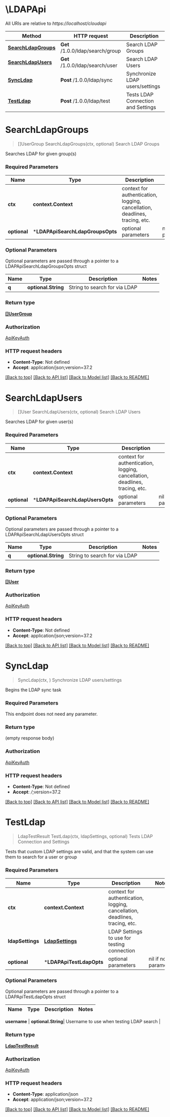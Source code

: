 # \LDAPApi

All URIs are relative to *https://localhost/cloudapi*

Method | HTTP request | Description
------------- | ------------- | -------------
[**SearchLdapGroups**](LDAPApi.md#SearchLdapGroups) | **Get** /1.0.0/ldap/search/group | Search LDAP Groups
[**SearchLdapUsers**](LDAPApi.md#SearchLdapUsers) | **Get** /1.0.0/ldap/search/user | Search LDAP Users
[**SyncLdap**](LDAPApi.md#SyncLdap) | **Post** /1.0.0/ldap/sync | Synchronize LDAP users/settings
[**TestLdap**](LDAPApi.md#TestLdap) | **Post** /1.0.0/ldap/test | Tests LDAP Connection and Settings


# **SearchLdapGroups**
> []UserGroup SearchLdapGroups(ctx, optional)
Search LDAP Groups

Searches LDAP for given group(s) 

### Required Parameters

Name | Type | Description  | Notes
------------- | ------------- | ------------- | -------------
 **ctx** | **context.Context** | context for authentication, logging, cancellation, deadlines, tracing, etc.
 **optional** | ***LDAPApiSearchLdapGroupsOpts** | optional parameters | nil if no parameters

### Optional Parameters
Optional parameters are passed through a pointer to a LDAPApiSearchLdapGroupsOpts struct

Name | Type | Description  | Notes
------------- | ------------- | ------------- | -------------
 **q** | **optional.String**| String to search for via LDAP | 

### Return type

[**[]UserGroup**](UserGroup.md)

### Authorization

[ApiKeyAuth](../README.md#ApiKeyAuth)

### HTTP request headers

 - **Content-Type**: Not defined
 - **Accept**: application/json;version=37.2

[[Back to top]](#) [[Back to API list]](../README.md#documentation-for-api-endpoints) [[Back to Model list]](../README.md#documentation-for-models) [[Back to README]](../README.md)

# **SearchLdapUsers**
> []User SearchLdapUsers(ctx, optional)
Search LDAP Users

Searches LDAP for given user(s) 

### Required Parameters

Name | Type | Description  | Notes
------------- | ------------- | ------------- | -------------
 **ctx** | **context.Context** | context for authentication, logging, cancellation, deadlines, tracing, etc.
 **optional** | ***LDAPApiSearchLdapUsersOpts** | optional parameters | nil if no parameters

### Optional Parameters
Optional parameters are passed through a pointer to a LDAPApiSearchLdapUsersOpts struct

Name | Type | Description  | Notes
------------- | ------------- | ------------- | -------------
 **q** | **optional.String**| String to search for via LDAP | 

### Return type

[**[]User**](User.md)

### Authorization

[ApiKeyAuth](../README.md#ApiKeyAuth)

### HTTP request headers

 - **Content-Type**: Not defined
 - **Accept**: application/json;version=37.2

[[Back to top]](#) [[Back to API list]](../README.md#documentation-for-api-endpoints) [[Back to Model list]](../README.md#documentation-for-models) [[Back to README]](../README.md)

# **SyncLdap**
> SyncLdap(ctx, )
Synchronize LDAP users/settings

Begins the LDAP sync task 

### Required Parameters
This endpoint does not need any parameter.

### Return type

 (empty response body)

### Authorization

[ApiKeyAuth](../README.md#ApiKeyAuth)

### HTTP request headers

 - **Content-Type**: Not defined
 - **Accept**: *_/_*;version=37.2

[[Back to top]](#) [[Back to API list]](../README.md#documentation-for-api-endpoints) [[Back to Model list]](../README.md#documentation-for-models) [[Back to README]](../README.md)

# **TestLdap**
> LdapTestResult TestLdap(ctx, ldapSettings, optional)
Tests LDAP Connection and Settings

Tests that custom LDAP settings are valid, and that the system can use them to search for a user or group 

### Required Parameters

Name | Type | Description  | Notes
------------- | ------------- | ------------- | -------------
 **ctx** | **context.Context** | context for authentication, logging, cancellation, deadlines, tracing, etc.
  **ldapSettings** | [**LdapSettings**](LdapSettings.md)| LDAP Settings to use for testing connection | 
 **optional** | ***LDAPApiTestLdapOpts** | optional parameters | nil if no parameters

### Optional Parameters
Optional parameters are passed through a pointer to a LDAPApiTestLdapOpts struct

Name | Type | Description  | Notes
------------- | ------------- | ------------- | -------------

 **username** | **optional.String**| Username to use when testing LDAP search | 

### Return type

[**LdapTestResult**](LdapTestResult.md)

### Authorization

[ApiKeyAuth](../README.md#ApiKeyAuth)

### HTTP request headers

 - **Content-Type**: application/json
 - **Accept**: application/json;version=37.2

[[Back to top]](#) [[Back to API list]](../README.md#documentation-for-api-endpoints) [[Back to Model list]](../README.md#documentation-for-models) [[Back to README]](../README.md)

